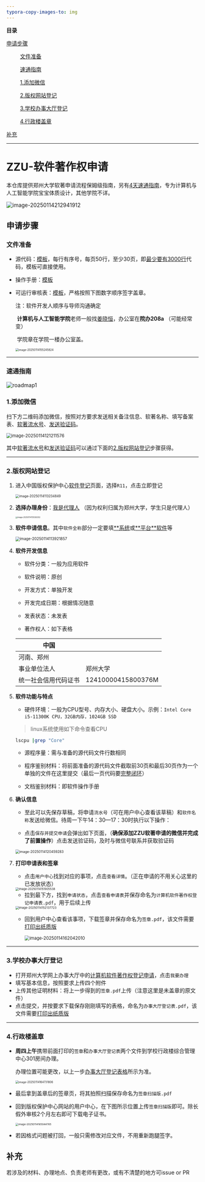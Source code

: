 ```yaml
---
typora-copy-images-to: img
---
```


**目录** 

[申请步骤](#1)

​			$\qquad$[文件准备](#1-1)

​			$\qquad$[速通指南](#1-2)

​			$\qquad$[1.添加微信](#1-3)

​			$\qquad$[2.版权网站登记](#1-4)

​			$\qquad$[3.学校办事大厅登记](#1-5)

​			$\qquad$[4.行政楼盖章](#1-6)

[补充](#2)

---

# ZZU-软件著作权申请

本仓库提供郑州大学软著申请流程保姆级指南，另有[4天速通指南](#1-2)，专为计算机与人工智能学院宝宝体质设计，其他学院不详。

![image-20250114212941912](img/image-20250114212941912.png)

<a id="1"></a>

## 申请步骤

<a id="1-1"></a>

### 文件准备

- 源代码：[模板](templates/源代码模板.docx)，每行有序号，每页50行，至少30页，即<u>最少要有3000行</u>代码，模板可直接使用。

- 操作手册：[模板](templates/软件操作手册模板.docx) 

- 可运行审核表：[模板](templates/郑州大学计算机软件可运行审核表.docx)，严格按照下图数字顺序签字盖章。

  注：软件开发人顺序与导师沟通确定

  ​		**计算机与人工智能学院**老师一般找[姜晓恒](https://www7.zzu.edu.cn/csai/info/1232/1950.htm)，办公室在**院办208a** （可能经常变）

  ​		学院章在学院一楼办公室盖。

  <img src="img/image-20250114155245824.png" alt="image-20250114155245824" style="zoom:50%;" />

---

<a id="1-2"></a>

### 速通指南

![roadmap1](img/roadmap1.svg)

<a id="1-3"></a>

### 1.添加微信

扫下方二维码添加微信，按照对方要求发送相关备注信息、软著名称、填写备案表、<u>软著流水号</u>、<u>发送验证码</u>。

<img src="img/image-20250114121211576.png" alt="image-20250114121211576" style="zoom:80%;" />

其中<u>软著流水号</u>和<u>发送验证码</u>可以通过下面的[2.版权网站登记](#1-4)步骤获得。

---

<a id="1-4"></a>

### 2.版权网站登记

1. 进入中国版权保护中心[软件登记](https://register.ccopyright.com.cn/registration.html#/registerSoft)页面，选择`R11`，点击立即登记

   <img src="img/image-20250114113234849.png" alt="image-20250114113234849" style="zoom: 60%;" />

2. **选择办理身份**：<u>我是代理人</u> （因为权利归属为郑州大学，学生只是代理人）

   <img src="img/image-20250114113536302.png" alt="image-20250114113536302" style="zoom: 33%;" />

3. **软件申请信息**。其中`软件全称`部分一定要填<u>**系统</u>或<u>**平台</u><u>**软件</u>等

   <img src="img/image-20250114113921857.png" alt="image-20250114113921857" style="zoom:70%;" />

4. **软件开发信息** 

   - 软件分类：一般为应用软件

   - 软件说明：原创

   - 开发方式：单独开发

   - 开发完成日期：根据情况随意

   - 发表状态：未发表

   - 著作权人：如下表格

   | 中国                 |                    |
   | -------------------- | ------------------ |
   | 河南、郑州           |                    |
   | 事业单位法人         | 郑州大学           |
   | 统一社会信用代码证书 | 12410000415800376M |

5. **软件功能与特点** 

   - 硬件环境：一般为CPU型号、内存大小、硬盘大小。示例：`Intel Core i5-11300K CPU，32GB内存，1024GB SSD`

   > linux系统使用如下命令查看CPU

   ```bash
   lscpu |grep "Core"
   ```

   - 源程序量：需与准备的源代码文件行数相同

   - 程序鉴别材料：将前面准备的源代码文件截取前30页和最后30页作为一个单独的文件在这里提交（最后一页代码要<u>完整闭环</u>）

   - 文档鉴别材料：即软件操作手册

6. **确认信息**

   - 至此可以先保存草稿，将申请`流水号`（可在用户中心查看该草稿）和`软件名称`发送给微信。待周一下午14：30—17：30时执行以下操作：

   - 点击`保存并提交申请`会弹出如下页面，（**确保添加ZZU软著申请的微信并完成了前置操作**）点击发送验证码，及时与微信号联系并获取验证码

   <img src="img/image-20250114120459283.png" alt="image-20250114120459283" style="zoom:63%;" />

7. **打印申请表和签章**

   - 点击`用户中心`找到对应的事项，点击`查看详情`。（正在申请的不用关心这里的已发放状态）

   <img src="img/image-20250114151905538.png" alt="image-20250114151905538" style="zoom:53%;" />

   - 拉到最下方，找到`申请状态`，点击`查看申请表`并保存命名为`计算机软件著作权登记申请表.pdf`，用于后续上传

   <img src="img/image-20250114152137723.png" alt="image-20250114152137723" style="zoom:55%;" />

   - 回到用户中心查看该事项，下载签章并保存命名为`签章.pdf`，该文件需要<u>打印出纸质版</u> 

     <img src="img/image-20250114162042010.png" alt="image-20250114162042010" style="zoom:80%;" />



---

<a id="1-5"></a>

### 3.学校办事大厅登记

- 打开郑州大学网上办事大厅中的[计算机软件著作权登记申请](https://cms.v.zzu.edu.cn/zz_portal/guide?id=3123C41A-53E1-4C81-B359-CF3875BFFC7F)，点击`我要办理` 
- 填写基本信息，按照要求上传四个附件
- 上传其他证明材料：将上一步得到的`签章.pdf`上传（注意这里是未盖章的原文件）
- 点击提交，并按要求下载保存刚刚填写的表格，命名为`办事大厅登记表.pdf`，该文件需要<u>打印出纸质版</u> 

---

<a id="1-6"></a>

### 4.行政楼盖章

- **周四上午**携带前面打印的`签章`和`办事大厅登记表`两个文件到学校行政楼综合管理中心301房间办理。

  办理位置可能更改，以上一步[办事大厅登记表格](https://cms.v.zzu.edu.cn/zz_portal/guide?id=3123C41A-53E1-4C81-B359-CF3875BFFC7F)所示为准。

  <img src="img/image-20250114164731806.png" alt="image-20250114164731806" style="zoom:50%;" />

- 最后拿到盖章后的签章页，将其拍照扫描保存命名为`签章扫描版.pdf` 

- 回到版权保护中心网站的用户中心，在下图所示位置上传`签章扫描版`即可。除长假外审核2个月左右即可下载电子证书。

  <img src="img/image-20250114165044765.png" alt="image-20250114165044765" style="zoom:47%;" />

- 若因格式问题被打回，一般只需修改对应文件，不用重新跑腿签字。

<a id="2"></a>

## 补充

若涉及的材料、办理地点、负责老师有更改，或有不清楚的地方可issue or PR 

